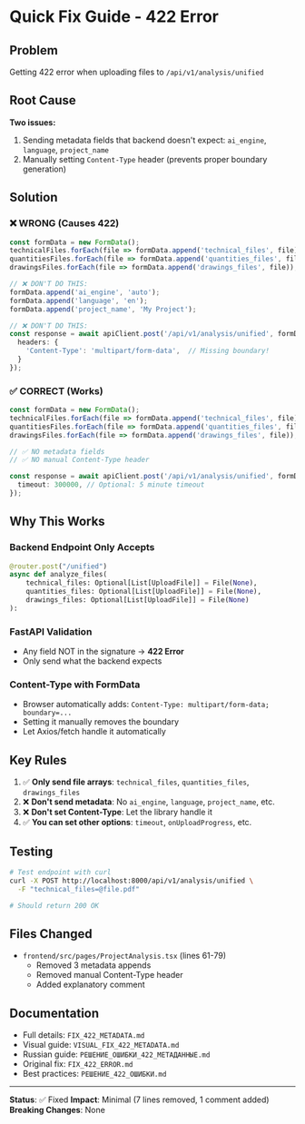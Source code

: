 # Quick Fix Guide - 422 Error

## Problem
Getting 422 error when uploading files to `/api/v1/analysis/unified`

## Root Cause
**Two issues:**
1. Sending metadata fields that backend doesn't expect: `ai_engine`, `language`, `project_name`
2. Manually setting `Content-Type` header (prevents proper boundary generation)

## Solution

### ❌ WRONG (Causes 422)
```typescript
const formData = new FormData();
technicalFiles.forEach(file => formData.append('technical_files', file));
quantitiesFiles.forEach(file => formData.append('quantities_files', file));
drawingsFiles.forEach(file => formData.append('drawings_files', file));

// ❌ DON'T DO THIS:
formData.append('ai_engine', 'auto');
formData.append('language', 'en');
formData.append('project_name', 'My Project');

// ❌ DON'T DO THIS:
const response = await apiClient.post('/api/v1/analysis/unified', formData, {
  headers: {
    'Content-Type': 'multipart/form-data',  // Missing boundary!
  }
});
```

### ✅ CORRECT (Works)
```typescript
const formData = new FormData();
technicalFiles.forEach(file => formData.append('technical_files', file));
quantitiesFiles.forEach(file => formData.append('quantities_files', file));
drawingsFiles.forEach(file => formData.append('drawings_files', file));

// ✅ NO metadata fields
// ✅ NO manual Content-Type header

const response = await apiClient.post('/api/v1/analysis/unified', formData, {
  timeout: 300000, // Optional: 5 minute timeout
});
```

## Why This Works

### Backend Endpoint Only Accepts
```python
@router.post("/unified")
async def analyze_files(
    technical_files: Optional[List[UploadFile]] = File(None),
    quantities_files: Optional[List[UploadFile]] = File(None),
    drawings_files: Optional[List[UploadFile]] = File(None)
):
```

### FastAPI Validation
- Any field NOT in the signature → **422 Error**
- Only send what the backend expects

### Content-Type with FormData
- Browser automatically adds: `Content-Type: multipart/form-data; boundary=...`
- Setting it manually removes the boundary
- Let Axios/fetch handle it automatically

## Key Rules

1. ✅ **Only send file arrays**: `technical_files`, `quantities_files`, `drawings_files`
2. ❌ **Don't send metadata**: No `ai_engine`, `language`, `project_name`, etc.
3. ❌ **Don't set Content-Type**: Let the library handle it
4. ✅ **You can set other options**: `timeout`, `onUploadProgress`, etc.

## Testing

```bash
# Test endpoint with curl
curl -X POST http://localhost:8000/api/v1/analysis/unified \
  -F "technical_files=@file.pdf"

# Should return 200 OK
```

## Files Changed
- `frontend/src/pages/ProjectAnalysis.tsx` (lines 61-79)
  - Removed 3 metadata appends
  - Removed manual Content-Type header
  - Added explanatory comment

## Documentation
- Full details: `FIX_422_METADATA.md`
- Visual guide: `VISUAL_FIX_422_METADATA.md`
- Russian guide: `РЕШЕНИЕ_ОШИБКИ_422_МЕТАДАННЫЕ.md`
- Original fix: `FIX_422_ERROR.md`
- Best practices: `РЕШЕНИЕ_422_ОШИБКИ.md`

---

**Status**: ✅ Fixed
**Impact**: Minimal (7 lines removed, 1 comment added)
**Breaking Changes**: None
